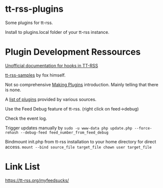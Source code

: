 # tt-rss-plugins
Some plugins for tt-rss.

Install to plugins.local folder of your tt-rss instance.

# Plugin Development Ressources
[Unofficial documentation for hooks in TT-RSS ](https://gist.github.com/Fmstrat/a5adc35633725d9369b50d8524b450ca)

[tt-rss-samples](https://git.tt-rss.org/fox/tt-rss-samples) by fox himself.

Not so comprehensive [Making Plugins](https://tt-rss.org/wiki/MakingPlugins) introduction. Mainly telling that there is none.

A [list of plugins](https://tt-rss.org/wiki/Plugins) provided by various sources.

Use the Feed Debug feature of tt-rss. (right click on feed->debug)

Check the event log.

Trigger updates manually by 
`sudo -u www-data php update.php --force-rehash --debug-feed feed_number_from_feed_debug`

Bindmount init.php from tt-rss installation to your home directory for direct access.
`mount --bind source_file target_file
chown user target_file
`

# Link List
https://tt-rss.org/myfeedsucks/
